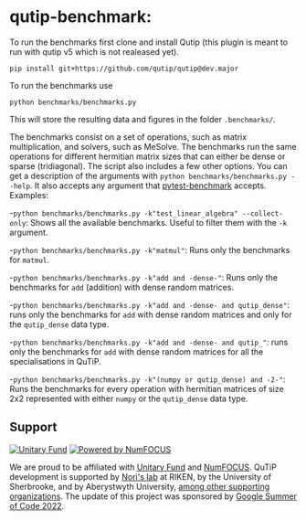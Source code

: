 qutip-benchmark:
================


To run the benchmarks first clone and install Qutip (this plugin is meant to run with qutip v5 which is not realeased yet).
```
pip install git+https://github.com/qutip/qutip@dev.major

```

To run the benchmarks use
```
python benchmarks/benchmarks.py
```

This will store the resulting data and figures in the folder `.benchmarks/`.

The benchmarks consist on a set of operations, such as matrix multiplication,
and solvers, such as MeSolve.
The benchmarks run the same operations for different hermitian matrix sizes 
that can either be dense or sparse (tridiagonal).  The script also includes 
a few other options.
You can get a description of the arguments with `python
benchmarks/benchmarks.py --help`. It also accepts any argument that
[pytest-benchmark](https://pytest-benchmark.readthedocs.io/en/latest/) accepts.
Examples:

-`python benchmarks/benchmarks.py -k"test_linear_algebra" --collect-only`:
Shows all the available benchmarks. Useful to filter them with the `-k`
argument. 

-`python benchmarks/benchmarks.py -k"matmul"`: Runs only the benchmarks for
`matmul`.

-`python benchmarks/benchmarks.py -k"add and -dense-"`: Runs only the
benchmarks for `add` (addition) with dense random matrices. 

-`python benchmarks/benchmarks.py -k"add and -dense- and qutip_dense"`: runs only the
benchmarks for `add` with dense random matrices and only for the `qutip_dense`
data type. 

-`python benchmarks/benchmarks.py -k"add and -dense- and qutip_"`: runs only the
benchmarks for `add` with dense random matrices for all the specialisations in
QuTiP. 

-`python benchmarks/benchmarks.py -k"(numpy or qutip_dense) and
-2-"`: Runs the benchmarks for every operation with hermitian
matrices of size 2x2 represented with either `numpy` or the
`qutip_dense` data type.


Support
-------

[![Unitary Fund](https://img.shields.io/badge/Supported%20By-UNITARY%20FUND-brightgreen.svg?style=flat)](https://unitary.fund)
[![Powered by NumFOCUS](https://img.shields.io/badge/powered%20by-NumFOCUS-orange.svg?style=flat&colorA=E1523D&colorB=007D8A)](https://numfocus.org)

We are proud to be affiliated with [Unitary Fund](https://unitary.fund) and
[NumFOCUS](https://numfocus.org).  QuTiP development is supported by [Nori's
lab](https://dml.riken.jp/) at RIKEN, by the University of Sherbrooke, and by
Aberystwyth University, [among other supporting
organizations](https://qutip.org/#supporting-organizations). The update of this project was sponsored by [Google Summer of Code
2022](https://summerofcode.withgoogle.com).



